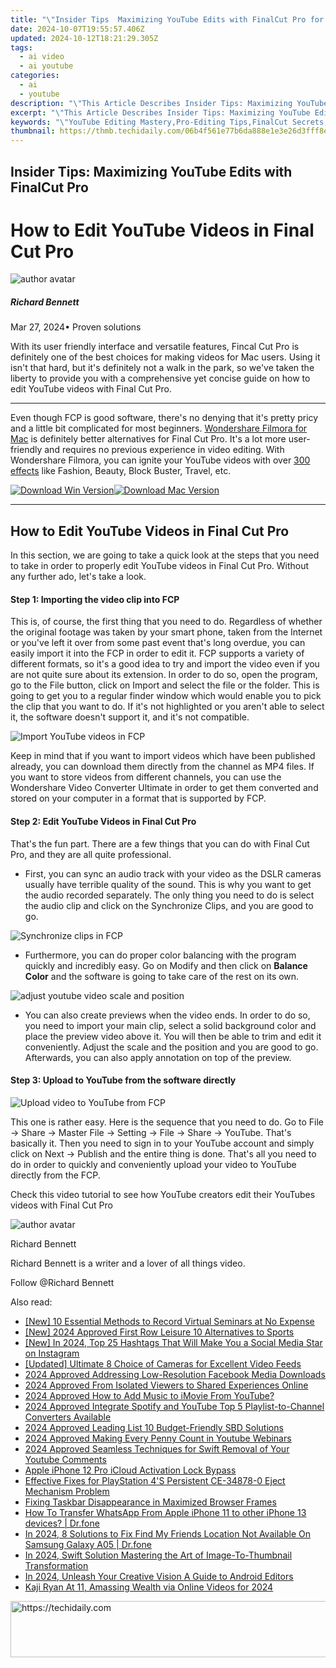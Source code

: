 ```yaml
---
title: "\"Insider Tips  Maximizing YouTube Edits with FinalCut Pro for 2024\""
date: 2024-10-07T19:55:57.406Z
updated: 2024-10-12T18:21:29.305Z
tags:
  - ai video
  - ai youtube
categories:
  - ai
  - youtube
description: "\"This Article Describes Insider Tips: Maximizing YouTube Edits with FinalCut Pro for 2024\""
excerpt: "\"This Article Describes Insider Tips: Maximizing YouTube Edits with FinalCut Pro for 2024\""
keywords: "\"YouTube Editing Mastery,Pro-Editing Tips,FinalCut Secrets,Enhance Video Production,Top Editing Techniques,Advanced Cutting Guide,Optimize Video Content\""
thumbnail: https://thmb.techidaily.com/06b4f561e77b6da888e1e3e26d3fff8eafe69267efcd4ca3c81ccca7b6840330.jpg
---
```


## Insider Tips: Maximizing YouTube Edits with FinalCut Pro

# How to Edit YouTube Videos in Final Cut Pro

![author avatar](https://images.wondershare.com/filmora/article-images/richard-bennett.jpg)

##### Richard Bennett

 Mar 27, 2024• Proven solutions

With its user friendly interface and versatile features, Fincal Cut Pro is definitely one of the best choices for making videos for Mac users. Using it isn't that hard, but it's definitely not a walk in the park, so we've taken the liberty to provide you with a comprehensive yet concise guide on how to edit YouTube videos with Final Cut Pro.

---

Even though FCP is good software, there's no denying that it's pretty pricy and a little bit complicated for most beginners. [Wondershare Filmora for Mac](https://tools.techidaily.com/wondershare/filmora/download/) is definitely better alternatives for Final Cut Pro. It's a lot more user-friendly and requires no previous experience in video editing. With Wondershare Filmora, you can ignite your YouTube videos with over [300 effects](https://tools.techidaily.com/wondershare/filmora/download/) like Fashion, Beauty, Block Buster, Travel, etc.

[![Download Win Version](https://images.wondershare.com/filmora/guide/download-btn-win.jpg)](https://tools.techidaily.com/wondershare/filmora/download/)[![Download Mac Version](https://images.wondershare.com/filmora/guide/download-btn-mac.jpg)](https://tools.techidaily.com/wondershare/filmora/download/)

---

## How to Edit YouTube Videos in Final Cut Pro

In this section, we are going to take a quick look at the steps that you need to take in order to properly edit YouTube videos in Final Cut Pro. Without any further ado, let's take a look.

#### Step 1: Importing the video clip into FCP

This is, of course, the first thing that you need to do. Regardless of whether the original footage was taken by your smart phone, taken from the Internet or you've left it over from some past event that's long overdue, you can easily import it into the FCP in order to edit it. FCP supports a variety of different formats, so it's a good idea to try and import the video even if you are not quite sure about its extension. In order to do so, open the program, go to the File button, click on Import and select the file or the folder. This is going to get you to a regular finder window which would enable you to pick the clip that you want to do. If it's not highlighted or you aren't able to select it, the software doesn't support it, and it's not compatible.

![Import YouTube videos in FCP ](https://images.wondershare.com/filmora/article-images/import-files-in-fcp.jpg)

Keep in mind that if you want to import videos which have been published already, you can download them directly from the channel as MP4 files. If you want to store videos from different channels, you can use the Wondershare Video Converter Ultimate in order to get them converted and stored on your computer in a format that is supported by FCP.

#### Step 2: Edit YouTube Videos in Final Cut Pro

That's the fun part. There are a few things that you can do with Final Cut Pro, and they are all quite professional.

* First, you can sync an audio track with your video as the DSLR cameras usually have terrible quality of the sound. This is why you want to get the audio recorded separately. The only thing you need to do is select the audio clip and click on the Synchronize Clips, and you are good to go.

![Synchronize clips in FCP ](https://images.wondershare.com/filmora/article-images/sychronize-audio-clips-in-fcp.jpg)

* Furthermore, you can do proper color balancing with the program quickly and incredibly easy. Go on Modify and then click on **Balance Color** and the software is going to take care of the rest on its own.

![adjust youtube video scale and position](https://images.wondershare.com/filmora/article-images/flip-clips-in-fcp-2.png)

* You can also create previews when the video ends. In order to do so, you need to import your main clip, select a solid background color and place the preview video above it. You will then be able to trim and edit it conveniently. Adjust the scale and the position and you are good to go. Afterwards, you can also apply annotation on top of the preview.

#### Step 3: Upload to YouTube from the software directly

![Upload video to YouTube from FCP](https://images.wondershare.com/filmora/article-images/upload-to-youtube-from-fcp.jpg)

This one is rather easy. Here is the sequence that you need to do. Go to File -> Share -> Master File -> Setting -> File -> Share -> YouTube. That's basically it. Then you need to sign in to your YouTube account and simply click on Next -> Publish and the entire thing is done. That's all you need to do in order to quickly and conveniently upload your video to YouTube directly from the FCP.

Check this video tutorial to see how YouTube creators edit their YouTubes videos with Final Cut Pro

![author avatar](https://images.wondershare.com/filmora/article-images/richard-bennett.jpg)

Richard Bennett

Richard Bennett is a writer and a lover of all things video.

Follow @Richard Bennett

<ins class="adsbygoogle"
      style="display:block"
      data-ad-client="ca-pub-7571918770474297"
      data-ad-slot="8358498916"
      data-ad-format="auto"
      data-full-width-responsive="true"></ins>

<span class="atpl-alsoreadstyle">Also read:</span>
<div><ul>
<li><a href="https://screen-capture.techidaily.com/new-10-essential-methods-to-record-virtual-seminars-at-no-expense/"><u>[New] 10 Essential Methods to Record Virtual Seminars at No Expense</u></a></li>
<li><a href="https://fox-links.techidaily.com/new-2024-approved-first-row-leisure-10-alternatives-to-sports/"><u>[New] 2024 Approved First Row Leisure 10 Alternatives to Sports</u></a></li>
<li><a href="https://instagram-clips.techidaily.com/new-in-2024-top-25-hashtags-that-will-make-you-a-social-media-star-on-instagram/"><u>[New] In 2024, Top 25 Hashtags That Will Make You a Social Media Star on Instagram</u></a></li>
<li><a href="https://some-skills.techidaily.com/updated-ultimate-8-choice-of-cameras-for-excellent-video-feeds/"><u>[Updated] Ultimate 8 Choice of Cameras for Excellent Video Feeds</u></a></li>
<li><a href="https://facebook-video-recording.techidaily.com/2024-approved-addressing-low-resolution-facebook-media-downloads/"><u>2024 Approved Addressing Low-Resolution Facebook Media Downloads</u></a></li>
<li><a href="https://youtube-stream.techidaily.com/2024-approved-from-isolated-viewers-to-shared-experiences-online/"><u>2024 Approved From Isolated Viewers to Shared Experiences Online</u></a></li>
<li><a href="https://youtube-stream.techidaily.com/2024-approved-how-to-add-music-to-imovie-from-youtube/"><u>2024 Approved How to Add Music to iMovie From YouTube?</u></a></li>
<li><a href="https://youtube-stream.techidaily.com/2024-approved-integrate-spotify-and-youtube-top-5-playlist-to-channel-converters-available/"><u>2024 Approved Integrate Spotify and YouTube Top 5 Playlist-to-Channel Converters Available</u></a></li>
<li><a href="https://youtube-stream.techidaily.com/2024-approved-leading-list-10-budget-friendly-sbd-solutions/"><u>2024 Approved Leading List 10 Budget-Friendly SBD Solutions</u></a></li>
<li><a href="https://youtube-stream.techidaily.com/2024-approved-making-every-penny-count-in-youtube-webinars/"><u>2024 Approved Making Every Penny Count in Youtube Webinars</u></a></li>
<li><a href="https://youtube-stream.techidaily.com/2024-approved-seamless-techniques-for-swift-removal-of-your-youtube-comments/"><u>2024 Approved Seamless Techniques for Swift Removal of Your Youtube Comments</u></a></li>
<li><a href="https://activate-lock.techidaily.com/apple-iphone-12-pro-icloud-activation-lock-bypass-by-drfone-ios/"><u>Apple iPhone 12 Pro iCloud Activation Lock Bypass</u></a></li>
<li><a href="https://common-error.techidaily.com/effective-fixes-for-playstation-4s-persistent-ce-34878-0-eject-mechanism-problem/"><u>Effective Fixes for PlayStation 4'S Persistent CE-34878-0 Eject Mechanism Problem</u></a></li>
<li><a href="https://win11-tips.techidaily.com/fixing-taskbar-disappearance-in-maximized-browser-frames/"><u>Fixing Taskbar Disappearance in Maximized Browser Frames</u></a></li>
<li><a href="https://techidaily.com/how-to-transfer-whatsapp-from-apple-iphone-11-to-other-iphone-13-devices-drfone-by-drfone-transfer-whatsapp-from-ios-transfer-whatsapp-from-ios/"><u>How To Transfer WhatsApp From Apple iPhone 11 to other iPhone 13 devices? | Dr.fone</u></a></li>
<li><a href="https://fake-location.techidaily.com/in-2024-8-solutions-to-fix-find-my-friends-location-not-available-on-samsung-galaxy-a05-drfone-by-drfone-virtual-android/"><u>In 2024, 8 Solutions to Fix Find My Friends Location Not Available On Samsung Galaxy A05 | Dr.fone</u></a></li>
<li><a href="https://youtube-stream.techidaily.com/in-2024-swift-solution-mastering-the-art-of-image-to-thumbnail-transformation/"><u>In 2024, Swift Solution Mastering the Art of Image-To-Thumbnail Transformation</u></a></li>
<li><a href="https://youtube-stream.techidaily.com/in-2024-unleash-your-creative-vision-a-guide-to-android-editors/"><u>In 2024, Unleash Your Creative Vision A Guide to Android Editors</u></a></li>
<li><a href="https://youtube-stream.techidaily.com/kaji-ryan-at-11-amassing-wealth-via-online-videos-for-2024/"><u>Kaji Ryan At 11, Amassing Wealth via Online Videos for 2024</u></a></li>
</ul></div>

<!-- affiliate ads begin -->
<a href="https://jalbum-affiliate-program.sjv.io/c/5597632/1838960/17916" target="_top" id="1838960">
  <img src="//a.impactradius-go.com/display-ad/17916-1838960" border="0" alt="https://techidaily.com" width="728" height="90"/>
</a>
<img height="0" width="0" src="https://jalbum-affiliate-program.sjv.io/i/5597632/1838960/17916" style="position:absolute;visibility:hidden;" border="0" />
<!-- affiliate ads end -->

